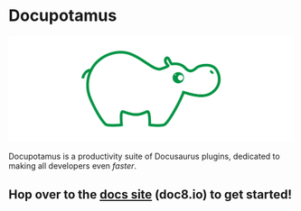 # Docupotamus

![Logo](./site/static/img/logo.svg)

Docupotamus is a productivity suite of Docusaurus plugins, dedicated to making
all developers even _faster_.

## Hop over to the [docs site](https://www.docupotamus.io) (doc8.io) to get started!
